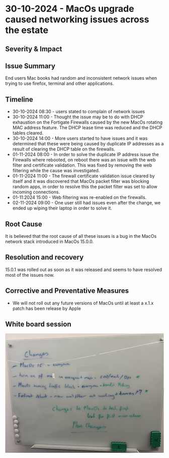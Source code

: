 # 30-10-2024 - MacOs upgrade caused networking issues across the estate 

## Severity & Impact

## Issue Summary
End users Mac books had random and inconsistent network issues when trying to use firefox, terminal and other applications.

## Timeline
* 30-10-2024 08:30 - users stated to complain of network issues
* 30-10-2024 11:00 - Thought the issue may be to do with DHCP exhaustion on the Fortigate Firewalls caused by the new MacOs rotating MAC address feature. The DHCP lease time was reduced and the DHCP tables cleared.
* 30-10-2024 14:00 - More users started to have issues and it was determined that these were being caused by duplicate IP addresses as a result of clearing the DHCP table on the firewalls.
* 01-11-2024 08:00 - In order to solve the duplicate IP address issue the Firewalls where rebooted, on reboot there was an issue with the web filter and certificate validation. This was fixed by removing the web filtering while the cause was investigated.
* 01-11-2024 11:00 - The firewall certificate validation issue cleared by itself and it was discovered that MacOs packet filter was blocking random apps, in order to resolve this the packet filter was set to allow incoming connections.
* 01-11:2024 15:00 - Web filtering was re-enabled on the firewalls.
* 02-11-2024 09:00 - One user still had issues even after the change, we ended up wiping their laptop in order to solve it.

## Root Cause
It is believed that the root cause of all these issues is a bug in the MacOs network stack introduced in MacOs 15.0.0.

## Resolution and recovery
15.0.1 was rolled out as soon as it was released and seems to have resolved most of the issues now.

## Corrective and Preventative Measures
* We will not roll out any future versions of MacOs until at least a x.1.x patch has been release by Apple

## White board session
![white board](../../media/01-10-24-macos.jpg)
